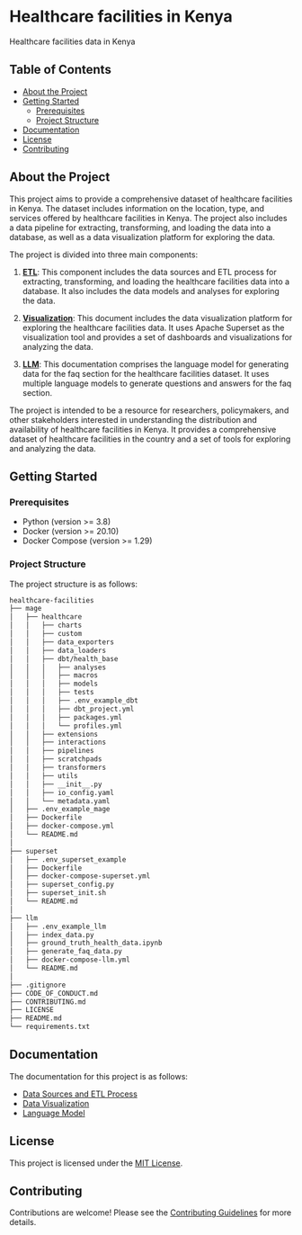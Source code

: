 # Healthcare facilities in Kenya

Healthcare facilities data in Kenya

## Table of Contents

- [About the Project](#about-the-project)
- [Getting Started](#getting-started)
  - [Prerequisites](#prerequisites)
  - [Project Structure](#project-structure)
- [Documentation](#documentation)
- [License](#license)
- [Contributing](#contributing)

## About the Project

This project aims to provide a comprehensive dataset of healthcare facilities in Kenya. The dataset includes information on the location, type, and services offered by healthcare facilities in Kenya. The project also includes a data pipeline for extracting, transforming, and loading the data into a database, as well as a data visualization platform for exploring the data.

The project is divided into three main components:

1. [**ETL**](mage/README.md): This component includes the data sources and ETL process for extracting, transforming, and loading the healthcare facilities data into a database. It also includes the data models and analyses for exploring the data.

2. [**Visualization**](visualization/superset/README.md): This document includes the data visualization platform for exploring the healthcare facilities data. It uses Apache Superset as the visualization tool and provides a set of dashboards and visualizations for analyzing the data.

3. [**LLM**](llm_health/README.md): This documentation comprises the language model for generating data for the faq section for the healthcare facilities dataset. It uses multiple language models to generate questions and answers for the faq section.

The project is intended to be a resource for researchers, policymakers, and other stakeholders interested in understanding the distribution and availability of healthcare facilities in Kenya. It provides a comprehensive dataset of healthcare facilities in the country and a set of tools for exploring and analyzing the data.

## Getting Started

### Prerequisites

- Python (version >= 3.8)
- Docker (version >= 20.10)
- Docker Compose (version >= 1.29)

### Project Structure

The project structure is as follows:

```md
healthcare-facilities
├── mage
│   ├── healthcare
│   │   ├── charts
│   │   ├── custom
│   │   ├── data_exporters
│   │   ├── data_loaders
│   │   ├── dbt/health_base
│   │   │   ├── analyses
│   │   │   ├── macros
│   │   │   ├── models
│   │   │   ├── tests
│   │   │   ├── .env_example_dbt
│   │   │   ├── dbt_project.yml
│   │   │   ├── packages.yml
│   │   │   └── profiles.yml
│   │   ├── extensions
│   │   ├── interactions
│   │   ├── pipelines
│   │   ├── scratchpads
│   │   ├── transformers
│   │   ├── utils
│   │   ├── __init__.py
│   │   ├── io_config.yaml
│   │   └── metadata.yaml
│   ├── .env_example_mage
│   ├── Dockerfile
│   ├── docker-compose.yml
│   └── README.md
│
├── superset
│   ├── .env_superset_example
│   ├── Dockerfile
│   ├── docker-compose-superset.yml
│   ├── superset_config.py
│   ├── superset_init.sh
│   └── README.md
│
├── llm
│   ├── .env_example_llm
│   ├── index_data.py
│   ├── ground_truth_health_data.ipynb
│   ├── generate_faq_data.py
│   ├── docker-compose-llm.yml
│   └── README.md
│
├── .gitignore
├── CODE_OF_CONDUCT.md
├── CONTRIBUTING.md
├── LICENSE
├── README.md
└── requirements.txt
```

## Documentation

The documentation for this project is as follows:

- [Data Sources and ETL Process](mage/README.md)
- [Data Visualization](visualization/superset/README.md)
- [Language Model](llm_health/README.md)

## License

This project is licensed under the [MIT License](LICENSE).

## Contributing

Contributions are welcome! Please see the [Contributing Guidelines](CONTRIBUTING.md) for more details.
